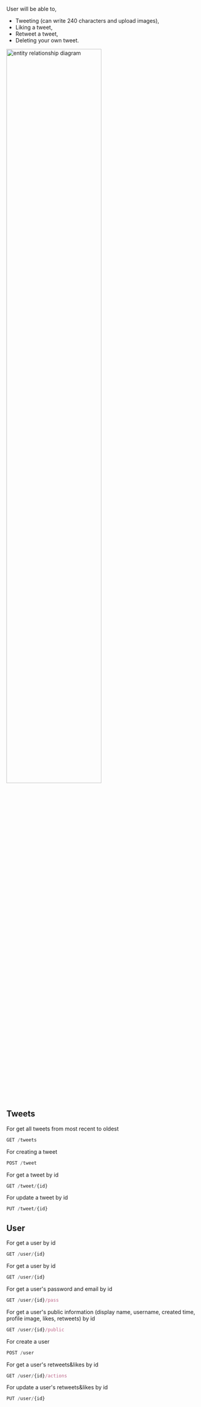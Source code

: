 User will be able to,
- Tweeting (can write 240 characters and upload images),
- Liking a tweet,
- Retweet a tweet,
- Deleting your own tweet.

<img width="70%" alt="entity relationship diagram" src="https://user-images.githubusercontent.com/66164676/183708486-fbdac543-701d-4ac1-87ad-55f6a4a44303.png">

## Tweets

For get all tweets from most recent to oldest
```javascript
GET /tweets
```

For creating a tweet
```javascript
POST /tweet
```

For get a tweet by id
```javascript
GET /tweet/{id}
```

For update a tweet by id
```javascript
PUT /tweet/{id}
```

## User

For get a user by id
```javascript
GET /user/{id}
```

For get a user by id
```javascript
GET /user/{id}
```

For get a user's password and email by id
```javascript
GET /user/{id}/pass
```

For get a user's public information (display name, username, created time, profile image, likes, retweets) by id
```javascript
GET /user/{id}/public
```

For create a user
```javascript
POST /user
```

For get a user's retweets&likes by id
```javascript
GET /user/{id}/actions
```

For update a user's retweets&likes by id
```javascript
PUT /user/{id}
```
